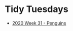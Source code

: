 # Tidy Tuesdays

- [2020 Week 31 - Penguins](https://translucent504.github.io/tidytuesdays/2020_week31/silge-analysis.html)
